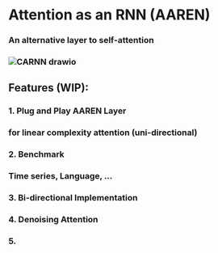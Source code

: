 
# Attention as an RNN (AAREN)
### An alternative layer to self-attention
### 
### ![CARNN drawio](https://github.com/user-attachments/assets/b39670d7-6bd2-428d-8530-519f03499e41)
### 

## Features (WIP):
### 
### 1. Plug and Play AAREN Layer
###    for linear complexity attention (uni-directional)
### 
### 2. Benchmark
###    Time series, Language, ...
###
### 3. Bi-directional Implementation
###
### 4. Denoising Attention
###
### 5. 


## 
